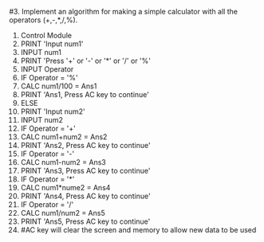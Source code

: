 #3. Implement an algorithm for making a simple calculator with all the operators (+,-,*,/,%).
1.  Control Module
2.  PRINT 'Input num1'
3.  INPUT num1
5.  PRINT 'Press '+' or '-' or '*' or '/' or '%'
6.  INPUT Operator
7.  IF Operator = '%'
8.   CALC num1/100 = Ans1
9.    PRINT 'Ans1, Press AC key to continue'
10. ELSE
11.  PRINT 'Input num2'
12.  INPUT num2
13.  IF Operator = '+'
14.   CALC num1+num2 = Ans2
15.   PRINT 'Ans2, Press AC key to continue'
16.  IF Operator = '-'
17.   CALC num1-num2 = Ans3
18.   PRINT 'Ans3, Press AC key to continue'
19.  IF Operator = '*'
20.   CALC num1*nume2 = Ans4
21.   PRINT 'Ans4, Press AC key to continue'
22.  IF Operator = '/'
23.   CALC num1/num2 = Ans5
24.   PRINT 'Ans5, Press AC key to continue'
25. #AC key will clear the screen and memory to allow new data to be used
